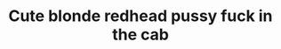 ---
layout: post
title: Cute blonde redhead pussy fuck in the cab
duration: '09:54'
view: 260
rate: 2
video: 'http://fantasti.cc/embed/641915/'
category:
 - blonde
 - blowjob
 - busty
 - cab
 - curly-hair
 - gorgeous
 - outdoor
 - skinny
 - stunning
tags: 
 - sucked
 - fucked
priority: 0.9
changefreq: daily
---